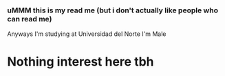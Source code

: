 ### uMMM this is my read me (but i don't actually like people who can read me)
Anyways
I'm studying at Universidad del Norte
I'm Male
# Nothing interest here tbh 
